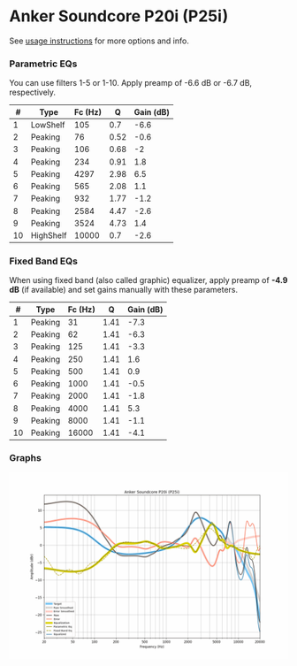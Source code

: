# Anker Soundcore P20i (P25i)
See [usage instructions](https://github.com/jaakkopasanen/AutoEq#usage) for more options and info.

### Parametric EQs
You can use filters 1-5 or 1-10. Apply preamp of -6.6 dB or -6.7 dB, respectively.

|   # | Type      |   Fc (Hz) |    Q |   Gain (dB) |
|-----|-----------|-----------|------|-------------|
|   1 | LowShelf  |       105 | 0.7  |        -6.6 |
|   2 | Peaking   |        76 | 0.52 |        -0.6 |
|   3 | Peaking   |       106 | 0.68 |        -2   |
|   4 | Peaking   |       234 | 0.91 |         1.8 |
|   5 | Peaking   |      4297 | 2.98 |         6.5 |
|   6 | Peaking   |       565 | 2.08 |         1.1 |
|   7 | Peaking   |       932 | 1.77 |        -1.2 |
|   8 | Peaking   |      2584 | 4.47 |        -2.6 |
|   9 | Peaking   |      3524 | 4.73 |         1.4 |
|  10 | HighShelf |     10000 | 0.7  |        -2.6 |

### Fixed Band EQs
When using fixed band (also called graphic) equalizer, apply preamp of **-4.9 dB** (if available) and set gains manually with these parameters.

|   # | Type    |   Fc (Hz) |    Q |   Gain (dB) |
|-----|---------|-----------|------|-------------|
|   1 | Peaking |        31 | 1.41 |        -7.3 |
|   2 | Peaking |        62 | 1.41 |        -6.3 |
|   3 | Peaking |       125 | 1.41 |        -3.3 |
|   4 | Peaking |       250 | 1.41 |         1.6 |
|   5 | Peaking |       500 | 1.41 |         0.9 |
|   6 | Peaking |      1000 | 1.41 |        -0.5 |
|   7 | Peaking |      2000 | 1.41 |        -1.8 |
|   8 | Peaking |      4000 | 1.41 |         5.3 |
|   9 | Peaking |      8000 | 1.41 |        -1.1 |
|  10 | Peaking |     16000 | 1.41 |        -4.1 |

### Graphs
![](./Anker%20Soundcore%20P20i%20(P25i).png)
